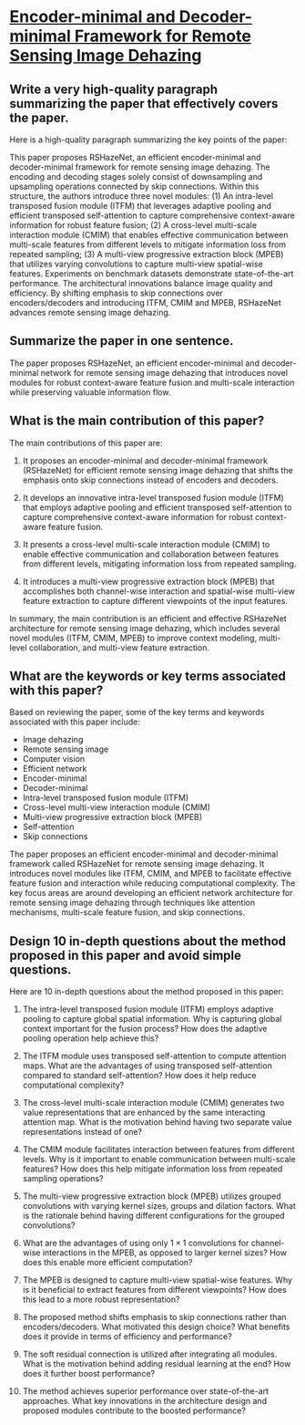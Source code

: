 # [Encoder-minimal and Decoder-minimal Framework for Remote Sensing Image   Dehazing](https://arxiv.org/abs/2312.07849)

## Write a very high-quality paragraph summarizing the paper that effectively covers the paper.

 Here is a high-quality paragraph summarizing the key points of the paper:

This paper proposes RSHazeNet, an efficient encoder-minimal and decoder-minimal framework for remote sensing image dehazing. The encoding and decoding stages solely consist of downsampling and upsampling operations connected by skip connections. Within this structure, the authors introduce three novel modules: (1) An intra-level transposed fusion module (ITFM) that leverages adaptive pooling and efficient transposed self-attention to capture comprehensive context-aware information for robust feature fusion; (2) A cross-level multi-scale interaction module (CMIM) that enables effective communication between multi-scale features from different levels to mitigate information loss from repeated sampling; (3) A multi-view progressive extraction block (MPEB) that utilizes varying convolutions to capture multi-view spatial-wise features. Experiments on benchmark datasets demonstrate state-of-the-art performance. The architectural innovations balance image quality and efficiency. By shifting emphasis to skip connections over encoders/decoders and introducing ITFM, CMIM and MPEB, RSHazeNet advances remote sensing image dehazing.


## Summarize the paper in one sentence.

 The paper proposes RSHazeNet, an efficient encoder-minimal and decoder-minimal network for remote sensing image dehazing that introduces novel modules for robust context-aware feature fusion and multi-scale interaction while preserving valuable information flow.


## What is the main contribution of this paper?

 The main contributions of this paper are:

1) It proposes an encoder-minimal and decoder-minimal framework (RSHazeNet) for efficient remote sensing image dehazing that shifts the emphasis onto skip connections instead of encoders and decoders. 

2) It develops an innovative intra-level transposed fusion module (ITFM) that employs adaptive pooling and efficient transposed self-attention to capture comprehensive context-aware information for robust context-aware feature fusion.

3) It presents a cross-level multi-scale interaction module (CMIM) to enable effective communication and collaboration between features from different levels, mitigating information loss from repeated sampling. 

4) It introduces a multi-view progressive extraction block (MPEB) that accomplishes both channel-wise interaction and spatial-wise multi-view feature extraction to capture different viewpoints of the input features.

In summary, the main contribution is an efficient and effective RSHazeNet architecture for remote sensing image dehazing, which includes several novel modules (ITFM, CMIM, MPEB) to improve context modeling, multi-level collaboration, and multi-view feature extraction.


## What are the keywords or key terms associated with this paper?

 Based on reviewing the paper, some of the key terms and keywords associated with this paper include:

- Image dehazing
- Remote sensing image 
- Computer vision
- Efficient network
- Encoder-minimal 
- Decoder-minimal
- Intra-level transposed fusion module (ITFM)
- Cross-level multi-view interaction module (CMIM)  
- Multi-view progressive extraction block (MPEB)
- Self-attention
- Skip connections

The paper proposes an efficient encoder-minimal and decoder-minimal framework called RSHazeNet for remote sensing image dehazing. It introduces novel modules like ITFM, CMIM, and MPEB to facilitate effective feature fusion and interaction while reducing computational complexity. The key focus areas are around developing an efficient network architecture for remote sensing image dehazing through techniques like attention mechanisms, multi-scale feature fusion, and skip connections.


## Design 10 in-depth questions about the method proposed in this paper and avoid simple questions.

 Here are 10 in-depth questions about the method proposed in this paper:

1. The intra-level transposed fusion module (ITFM) employs adaptive pooling to capture global spatial information. Why is capturing global context important for the fusion process? How does the adaptive pooling operation help achieve this?

2. The ITFM module uses transposed self-attention to compute attention maps. What are the advantages of using transposed self-attention compared to standard self-attention? How does it help reduce computational complexity?

3. The cross-level multi-scale interaction module (CMIM) generates two value representations that are enhanced by the same interacting attention map. What is the motivation behind having two separate value representations instead of one? 

4. The CMIM module facilitates interaction between features from different levels. Why is it important to enable communication between multi-scale features? How does this help mitigate information loss from repeated sampling operations?

5. The multi-view progressive extraction block (MPEB) utilizes grouped convolutions with varying kernel sizes, groups and dilation factors. What is the rationale behind having different configurations for the grouped convolutions? 

6. What are the advantages of using only $1\times1$ convolutions for channel-wise interactions in the MPEB, as opposed to larger kernel sizes? How does this enable more efficient computation?

7. The MPEB is designed to capture multi-view spatial-wise features. Why is it beneficial to extract features from different viewpoints? How does this lead to a more robust representation?

8. The proposed method shifts emphasis to skip connections rather than encoders/decoders. What motivated this design choice? What benefits does it provide in terms of efficiency and performance?

9. The soft residual connection is utilized after integrating all modules. What is the motivation behind adding residual learning at the end? How does it further boost performance?

10. The method achieves superior performance over state-of-the-art approaches. What key innovations in the architecture design and proposed modules contribute to the boosted performance?
